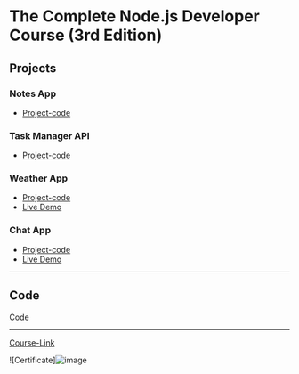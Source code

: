 # The Complete Node.js Developer Course (3rd Edition)
## Projects

### Notes App
- [Project-code](./Projects/notes-app)
### Task Manager API
- [Project-code](./Projects/Task-Manager-API)
### Weather App
- [Project-code](./Projects/Weather-App)
- [Live Demo](https://weather-app-zhraa-klbonyan.herokuapp.com/)
### Chat App
- [Project-code](./Projects/Chat-App)
- [Live Demo](https://chat-app-zhraa-klbonyan.herokuapp.com/)

---
## Code
[Code](Code)

---
[Course-Link](https://www.udemy.com/course/the-complete-nodejs-developer-course-2/)<br>

![Certificate]![image](https://user-images.githubusercontent.com/109369193/189245072-d5c154b5-d34a-4a23-9287-9d5ffd4a767b.png)

